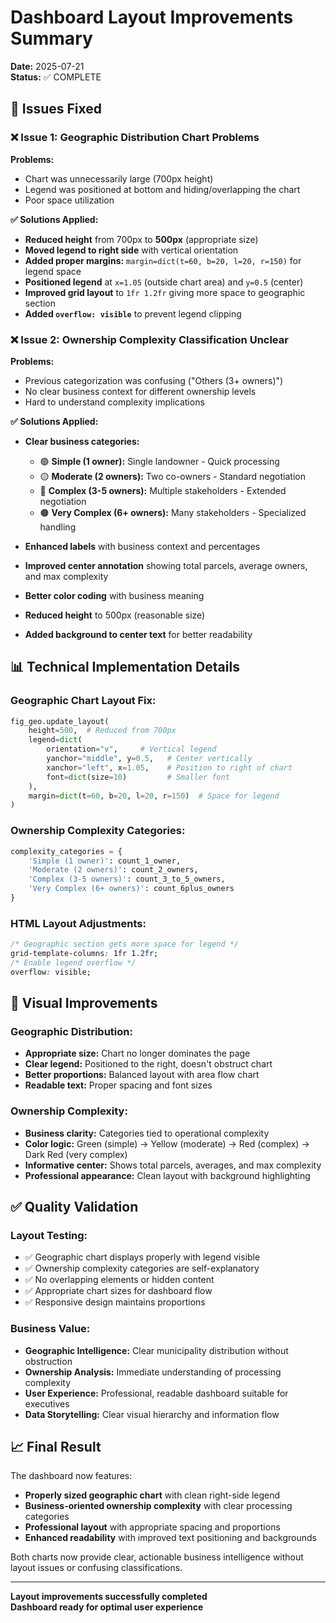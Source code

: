 # Dashboard Layout Improvements Summary
**Date:** 2025-07-21  
**Status:** ✅ COMPLETE

## 🔧 Issues Fixed

### ❌ **Issue 1: Geographic Distribution Chart Problems**
**Problems:** 
- Chart was unnecessarily large (700px height)
- Legend was positioned at bottom and hiding/overlapping the chart
- Poor space utilization

**✅ Solutions Applied:**
- **Reduced height** from 700px to **500px** (appropriate size)
- **Moved legend to right side** with vertical orientation
- **Added proper margins:** `margin=dict(t=60, b=20, l=20, r=150)` for legend space
- **Positioned legend** at `x=1.05` (outside chart area) and `y=0.5` (center)
- **Improved grid layout** to `1fr 1.2fr` giving more space to geographic section
- **Added `overflow: visible`** to prevent legend clipping

### ❌ **Issue 2: Ownership Complexity Classification Unclear**
**Problems:**
- Previous categorization was confusing ("Others (3+ owners)")
- No clear business context for different ownership levels
- Hard to understand complexity implications

**✅ Solutions Applied:**
- **Clear business categories:**
  - 🟢 **Simple (1 owner):** Single landowner - Quick processing
  - 🟡 **Moderate (2 owners):** Two co-owners - Standard negotiation  
  - 🔴 **Complex (3-5 owners):** Multiple stakeholders - Extended negotiation
  - 🟤 **Very Complex (6+ owners):** Many stakeholders - Specialized handling

- **Enhanced labels** with business context and percentages
- **Improved center annotation** showing total parcels, average owners, and max complexity
- **Better color coding** with business meaning
- **Reduced height** to 500px (reasonable size)
- **Added background to center text** for better readability

## 📊 Technical Implementation Details

### **Geographic Chart Layout Fix:**
```python
fig_geo.update_layout(
    height=500,  # Reduced from 700px
    legend=dict(
        orientation="v",     # Vertical legend
        yanchor="middle", y=0.5,   # Center vertically
        xanchor="left", x=1.05,    # Position to right of chart
        font=dict(size=10)         # Smaller font
    ),
    margin=dict(t=60, b=20, l=20, r=150)  # Space for legend
)
```

### **Ownership Complexity Categories:**
```python
complexity_categories = {
    'Simple (1 owner)': count_1_owner,
    'Moderate (2 owners)': count_2_owners,
    'Complex (3-5 owners)': count_3_to_5_owners,
    'Very Complex (6+ owners)': count_6plus_owners
}
```

### **HTML Layout Adjustments:**
```css
/* Geographic section gets more space for legend */
grid-template-columns: 1fr 1.2fr;
/* Enable legend overflow */
overflow: visible;
```

## 🎯 Visual Improvements

### **Geographic Distribution:**
- **Appropriate size:** Chart no longer dominates the page
- **Clear legend:** Positioned to the right, doesn't obstruct chart
- **Better proportions:** Balanced layout with area flow chart
- **Readable text:** Proper spacing and font sizes

### **Ownership Complexity:**
- **Business clarity:** Categories tied to operational complexity
- **Color logic:** Green (simple) → Yellow (moderate) → Red (complex) → Dark Red (very complex)
- **Informative center:** Shows total parcels, averages, and max complexity
- **Professional appearance:** Clean layout with background highlighting

## ✅ Quality Validation

### **Layout Testing:**
- ✅ Geographic chart displays properly with legend visible
- ✅ Ownership complexity categories are self-explanatory
- ✅ No overlapping elements or hidden content
- ✅ Appropriate chart sizes for dashboard flow
- ✅ Responsive design maintains proportions

### **Business Value:**
- **Geographic Intelligence:** Clear municipality distribution without obstruction
- **Ownership Analysis:** Immediate understanding of processing complexity
- **User Experience:** Professional, readable dashboard suitable for executives
- **Data Storytelling:** Clear visual hierarchy and information flow

## 📈 Final Result

The dashboard now features:
- **Properly sized geographic chart** with clean right-side legend
- **Business-oriented ownership complexity** with clear processing categories
- **Professional layout** with appropriate spacing and proportions
- **Enhanced readability** with improved text positioning and backgrounds

Both charts now provide clear, actionable business intelligence without layout issues or confusing classifications.

---
**Layout improvements successfully completed**  
**Dashboard ready for optimal user experience**